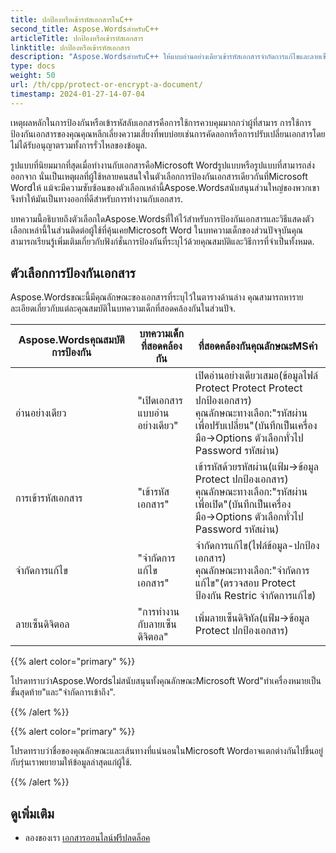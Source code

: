 ```yaml
---
title: ปกป้องหรือเข้ารหัสเอกสารในC++
second_title: Aspose.WordsสำหรับC++
articleTitle: ปกป้องหรือเข้ารหัสเอกสาร
linktitle: ปกป้องหรือเข้ารหัสเอกสาร
description: "Aspose.WordsสำหรับC++ ให้แบบอ่านอย่างเดียวเข้ารหัสเอกสารจำกัดการแก้ไขและลายเซ็นดิจิทัลสำหรับการป้องกั Aspose.Wordsรองรับตัวเลือกการป้องกันคำมากที่สุด."
type: docs
weight: 50
url: /th/cpp/protect-or-encrypt-a-document/
timestamp: 2024-01-27-14-07-04
---
```


เหตุผลหลักในการป้องกันหรือเข้ารหัสลับเอกสารคือการใช้การควบคุมมากกว่าผู้ที่สามาร การใช้การป้องกันเอกสารของคุณคุณหลีกเลี่ยงความเสี่ยงที่พบบ่อยเช่นการคัดลอกหรือการปรับเปลี่ยนเอกสารโดยไม่ได้รับอนุญาตรวมทั้งการรั่วไหลของข้อมูล.

รูปแบบที่นิยมมากที่สุดเมื่อทำงานกับเอกสารคือMicrosoft Wordรูปแบบหรือรูปแบบที่สามารถส่งออกจาก นั่นเป็นเหตุผลที่ผู้ใช้หลายคนสนใจในตัวเลือกการป้องกันเอกสารเดียวกันที่Microsoft Wordให้ แม้จะมีความซับซ้อนของตัวเลือกเหล่านี้Aspose.Wordsสนับสนุนส่วนใหญ่ของพวกเขาจึงทำให้มันเป็นทางออกที่ดีสำหรับการทำงานกับเอกสาร.

บทความนี้อธิบายถึงตัวเลือกใดAspose.Wordsที่ให้ไว้สำหรับการป้องกันเอกสารและวิธีแสดงตัวเลือกเหล่านี้ในส่วนติดต่อผู้ใช้ที่คุ้นเคยMicrosoft Word ในบทความเด็กของส่วนปัจจุบันคุณสามารถเรียนรู้เพิ่มเติมเกี่ยวกับฟังก์ชั่นการป้องกันที่ระบุไว้ด้วยคุณสมบัติและวิธีการที่จำเป็นทั้งหมด.

## ตัวเลือกการป้องกันเอกสาร

Aspose.Wordsขณะนี้มีคุณลักษณะของเอกสารที่ระบุไว้ในตารางด้านล่าง คุณสามารถหารายละเอียดเกี่ยวกับแต่ละคุณสมบัติในบทความเด็กที่สอดคล้องกันในส่วนปัจ.

| Aspose.Wordsคุณสมบัติการป้องกัน | บทความเด็กที่สอดคล้องกัน | ที่สอดคล้องกันคุณลักษณะMSคำ |
| ------------------------------- | ------------------------------ | ------------------------------------------------------------ |
| อ่านอย่างเดียว | "เปิดเอกสารแบบอ่านอย่างเดียว" | เปิดอ่านอย่างเดียวเสมอ(ข้อมูลไฟล์ Protect Protect Protect ปกป้องเอกสาร)<br />คุณลักษณะทางเลือก:"รหัสผ่านเพื่อปรับเปลี่ยน"(บันทึกเป็นเครื่องมือ→Options ตัวเลือกทั่วไป Password รหัสผ่าน) |
| การเข้ารหัสเอกสาร | "เข้ารหัสเอกสาร" | เข้ารหัสด้วยรหัสผ่าน(แฟ้ม→ข้อมูล Protect ปกป้องเอกสาร)<br />คุณลักษณะทางเลือก:"รหัสผ่านเพื่อเปิด"(บันทึกเป็นเครื่องมือ→Options ตัวเลือกทั่วไป Password รหัสผ่าน) |
| จำกัดการแก้ไข | "จำกัดการแก้ไขเอกสาร" | จำกัดการแก้ไข(ไฟล์ข้อมูล-ปกป้องเอกสาร)<br />คุณลักษณะทางเลือก:"จำกัดการแก้ไข"(ตรวจสอบ Protect ป้องกัน Restric จำกัดการแก้ไข) |
| ลายเซ็นดิจิตอล | "การทำงานกับลายเซ็นดิจิตอล" | เพิ่มลายเซ็นดิจิทัล(แฟ้ม→ข้อมูล Protect ปกป้องเอกสาร) |

{{% alert color="primary" %}}

โปรดทราบว่าAspose.Wordsไม่สนับสนุนทั้งคุณลักษณะMicrosoft Word"ทำเครื่องหมายเป็นขั้นสุดท้าย"และ"จำกัดการเข้าถึง".

{{% /alert %}}

{{% alert color="primary" %}}

โปรดทราบว่าชื่อของคุณลักษณะและเส้นทางที่แน่นอนในMicrosoft Wordอาจแตกต่างกันไปขึ้นอยู่กับรุ่นเราพยายามให้ข้อมูลล่าสุดแก่ผู้ใช้.

{{% /alert %}}

## ดูเพิ่มเติม

* ลองของเรา [เอกสารออนไลน์ฟรีปลดล็อค](https://products.aspose.app/words/unlock)
